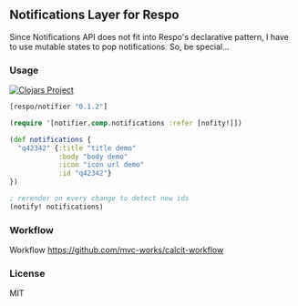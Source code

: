 
Notifications Layer for Respo
----

Since Notifications API does not fit into Respo's declarative pattern, I have to use mutable states to pop notifications. So, be special...

### Usage

[![Clojars Project](https://img.shields.io/clojars/v/respo/notifier.svg)](https://clojars.org/respo/notifier)

```clojure
[respo/notifier "0.1.2"]
```

```clojure
(require '[notifier.comp.notifications :refer [nofity!]])

(def notifications {
  "q42342" {:title "title demo"
            :body "body demo"
            :icon "icon url demo"
            :id "q42342"}
})

; rerender on every change to detect new ids
(notify! notifications)
```

### Workflow

Workflow https://github.com/mvc-works/calcit-workflow

### License

MIT
